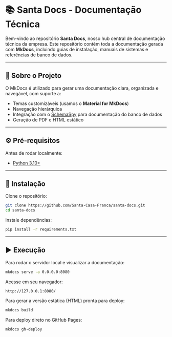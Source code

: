 # 📚 Santa Docs - Documentação Técnica

Bem-vindo ao repositório **Santa Docs**, nosso hub central de documentação técnica da empresa. Este repositório contém toda a documentação gerada com **MkDocs**, incluindo guias de instalação, manuais de sistemas e referências de banco de dados.

---

## 📝 Sobre o Projeto

O MkDocs é utilizado para gerar uma documentação clara, organizada e navegável, com suporte a:

- Temas customizáveis (usamos o **Material for MkDocs**)  
- Navegação hierárquica  
- Integração com o [SchemaSpy](./schemaspy/index.html) para documentação do banco de dados  
- Geração de PDF e HTML estático  

---

## ⚙️ Pré-requisitos

Antes de rodar localmente:

- [Python 3.10+](https://www.python.org/downloads/)  

---

## 🚀 Instalação

Clone o repositório:

```bash
git clone https://github.com/Santa-Casa-Franca/santa-docs.git
cd santa-docs
```

Instale dependências:

```bash
pip install -r requirements.txt
```

---

## ▶️ Execução

Para rodar o servidor local e visualizar a documentação:

```bash
mkdocs serve -a 0.0.0.0:8080
```

Acesse em seu navegador:

```
http://127.0.0.1:8080/
```

Para gerar a versão estática (HTML) pronta para deploy:

```bash
mkdocs build
```

Para deploy direto no GitHub Pages:

```bash
mkdocs gh-deploy
```